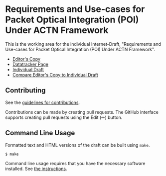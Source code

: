 # Requirements and Use-cases for Packet Optical Integration (POI) Under ACTN Framework

This is the working area for the individual Internet-Draft, "Requirements and Use-cases for Packet Optical Integration (POI) Under ACTN Framework".

* [Editor's Copy](https://italobusi.github.io/draft-poidt-actn-poi-pluggable-requirements/#go.draft-poidt-actn-poi-pluggable-requirements.html)
* [Datatracker Page](https://datatracker.ietf.org/doc/draft-poidt-actn-poi-pluggable-requirements)
* [Individual Draft](https://datatracker.ietf.org/doc/html/draft-poidt-actn-poi-pluggable-requirements)
* [Compare Editor's Copy to Individual Draft](https://italobusi.github.io/draft-poidt-actn-poi-pluggable-requirements/#go.draft-poidt-actn-poi-pluggable-requirements.diff)


## Contributing

See the
[guidelines for contributions](https://github.com/italobusi/draft-poidt-actn-poi-pluggable-requirements/blob/main/CONTRIBUTING.md).

Contributions can be made by creating pull requests.
The GitHub interface supports creating pull requests using the Edit (✏) button.


## Command Line Usage

Formatted text and HTML versions of the draft can be built using `make`.

```sh
$ make
```

Command line usage requires that you have the necessary software installed.  See
[the instructions](https://github.com/martinthomson/i-d-template/blob/main/doc/SETUP.md).

